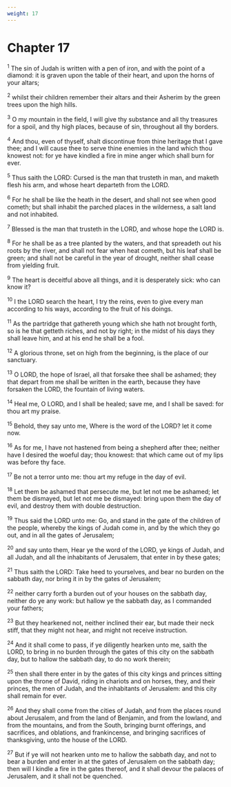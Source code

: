 ```yaml
---
weight: 17
---
```


# Chapter 17

<sup>1</sup> The sin of Judah is written with a pen of iron, and with the point of a diamond: it is graven upon the table of their heart, and upon the horns of your altars; 

<sup>2</sup> whilst their children remember their altars and their Asherim by the green trees upon the high hills. 

<sup>3</sup> O my mountain in the field, I will give thy substance and all thy treasures for a spoil, and thy high places, because of sin, throughout all thy borders. 

<sup>4</sup> And thou, even of thyself, shalt discontinue from thine heritage that I gave thee; and I will cause thee to serve thine enemies in the land which thou knowest not: for ye have kindled a fire in mine anger which shall burn for ever. 

<sup>5</sup> Thus saith the LORD: Cursed is the man that trusteth in man, and maketh flesh his arm, and whose heart departeth from the LORD. 

<sup>6</sup> For he shall be like the heath in the desert, and shall not see when good cometh; but shall inhabit the parched places in the wilderness, a salt land and not inhabited. 

<sup>7</sup> Blessed is the man that trusteth in the LORD, and whose hope the LORD is. 

<sup>8</sup> For he shall be as a tree planted by the waters, and that spreadeth out his roots by the river, and shall not fear when heat cometh, but his leaf shall be green; and shall not be careful in the year of drought, neither shall cease from yielding fruit. 

<sup>9</sup> The heart is deceitful above all things, and it is desperately sick: who can know it? 

<sup>10</sup> I the LORD search the heart, I try the reins, even to give every man according to his ways, according to the fruit of his doings. 

<sup>11</sup> As the partridge that gathereth young which she hath not brought forth, so is he that getteth riches, and not by right; in the midst of his days they shall leave him, and at his end he shall be a fool. 

<sup>12</sup> A glorious throne, set on high from the beginning, is the place of our sanctuary. 

<sup>13</sup> O LORD, the hope of Israel, all that forsake thee shall be ashamed; they that depart from me shall be written in the earth, because they have forsaken the LORD, the fountain of living waters. 

<sup>14</sup> Heal me, O LORD, and I shall be healed; save me, and I shall be saved: for thou art my praise. 

<sup>15</sup> Behold, they say unto me, Where is the word of the LORD? let it come now. 

<sup>16</sup> As for me, I have not hastened from being a shepherd after thee; neither have I desired the woeful day; thou knowest: that which came out of my lips was before thy face. 

<sup>17</sup> Be not a terror unto me: thou art my refuge in the day of evil. 

<sup>18</sup> Let them be ashamed that persecute me, but let not me be ashamed; let them be dismayed, but let not me be dismayed: bring upon them the day of evil, and destroy them with double destruction. 

<sup>19</sup> Thus said the LORD unto me: Go, and stand in the gate of the children of the people, whereby the kings of Judah come in, and by the which they go out, and in all the gates of Jerusalem; 

<sup>20</sup> and say unto them, Hear ye the word of the LORD, ye kings of Judah, and all Judah, and all the inhabitants of Jerusalem, that enter in by these gates; 

<sup>21</sup> Thus saith the LORD: Take heed to yourselves, and bear no burden on the sabbath day, nor bring it in by the gates of Jerusalem; 

<sup>22</sup> neither carry forth a burden out of your houses on the sabbath day, neither do ye any work: but hallow ye the sabbath day, as I commanded your fathers; 

<sup>23</sup> But they hearkened not, neither inclined their ear, but made their neck stiff, that they might not hear, and might not receive instruction. 

<sup>24</sup> And it shall come to pass, if ye diligently hearken unto me, saith the LORD, to bring in no burden through the gates of this city on the sabbath day, but to hallow the sabbath day, to do no work therein; 

<sup>25</sup> then shall there enter in by the gates of this city kings and princes sitting upon the throne of David, riding in chariots and on horses, they, and their princes, the men of Judah, and the inhabitants of Jerusalem: and this city shall remain for ever. 

<sup>26</sup> And they shall come from the cities of Judah, and from the places round about Jerusalem, and from the land of Benjamin, and from the lowland, and from the mountains, and from the South, bringing burnt offerings, and sacrifices, and oblations, and frankincense, and bringing sacrifices of thanksgiving, unto the house of the LORD. 

<sup>27</sup> But if ye will not hearken unto me to hallow the sabbath day, and not to bear a burden and enter in at the gates of Jerusalem on the sabbath day; then will I kindle a fire in the gates thereof, and it shall devour the palaces of Jerusalem, and it shall not be quenched. 


